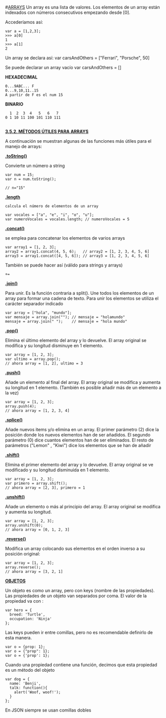#<a href="https://github.com/juanmaguitar/javascript-notes/tree/master/markdown-en/05-arrays-objects">ARRAYS</a>
Un array es una lista de valores. Los elementos de un array están indexados con números consecutivos empezando desde [0].

Accederíamos así:
```
var a = [1,2,3];
>>> a[0]
1
>>> a[1]
2
```

Un array se declara así:
var carsAndOthers = ["Ferrari", "Porsche", 50]

Se puede declarar un array vacío
var carsAndOthers = []



**HEXADECIMAL**
```
0...9ABC... F
0...9,10,11..15
A partir de F es el num 15
```



**BINARIO**
```
  1  2  3  4   5   6   7
0 1 10 11 100 101 110 111
```




##

**<a href="https://www.w3schools.com/js/js_array_methods.asp">3.5.2. MÉTODOS ÚTILES PARA ARRAYS</a>**


A continuación se muestran algunas de las funciones más útiles para el manejo de arrays:
<br>


**<a href="https://www.w3schools.com/jsref/jsref_tostring_number.asp">.toString()</a>**

Convierte un número a string
```
var num = 15;
var n = num.toString();

// n="15" 
```




**<a href="https://www.w3schools.com/jsref/jsref_length_array.asp">.length</a>**
 
```
calcula el número de elementos de un array

var vocales = ["a", "e", "i", "o", "u"];
var numeroVocales = vocales.length; // numeroVocales = 5
```


**<a href="https://www.w3schools.com/jsref/jsref_concat_array.asp">.concat()</a>**

se emplea para concatenar los elementos de varios arrays
```
var array1 = [1, 2, 3];
array2 = array1.concat(4, 5, 6);   // array2 = [1, 2, 3, 4, 5, 6]
array3 = array1.concat([4, 5, 6]); // array3 = [1, 2, 3, 4, 5, 6]
```

También se puede hacer así (válido para strings y arrays)
```
+=
```

**<a href="https://www.w3schools.com/jsref/jsref_join.asp">.join()</a>**

Para unir. Es la función contraria a split(). Une todos los elementos de un array para formar una cadena de texto. Para unir los elementos se utiliza el carácter separador indicado
```
var array = ["hola", "mundo"];
var mensaje = array.join(""); // mensaje = "holamundo"
mensaje = array.join(" ");    // mensaje = "hola mundo"
```


**<a href="https://www.w3schools.com/jsref/jsref_pop.asp">.pop()</a>**

Elimina el último elemento del array y lo devuelve. El array original se modifica y su longitud disminuye en 1 elemento.
```
var array = [1, 2, 3];
var ultimo = array.pop();
// ahora array = [1, 2], ultimo = 3
```


**<a href="https://www.w3schools.com/jsref/jsref_push.asp">.push()</a>**

Añade un elemento al final del array. El array original se modifica y aumenta su longitud en 1 elemento. (También es posible añadir más de un elemento a la vez)
```
var array = [1, 2, 3];
array.push(4);
// ahora array = [1, 2, 3, 4]
```

**<a href="https://www.w3schools.com/jsref/jsref_splice.asp">.splice()</a>**

Añade nuevos items y/o elimina en un array. El primer parámetro (2) dice la posición donde los nuevos elementos han de ser añadidos. El segundo parámetro (0) dice cuantos elementos han de ser eliminados. El resto de parámetros ("Lemon" , "Kiwi") dice los elementos que se han de añadir




**<a href="https://www.w3schools.com/jsref/jsref_shift.asp">.shift()</a>**

Elimina el primer elemento del array y lo devuelve. El array original se ve modificado y su longitud disminuida en 1 elemento.
```
var array = [1, 2, 3];
var primero = array.shift();
// ahora array = [2, 3], primero = 1
```

**<a href="https://www.w3schools.com/jsref/jsref_unshift.asp">.unshift()</a>**

Añade un elemento o más al principio del array. El array original se modifica y aumenta su longitud. 
```
var array = [1, 2, 3];
array.unshift(0);
// ahora array = [0, 1, 2, 3]
```

**<a href="https://www.w3schools.com/jsref/jsref_reverse.asp">.reverse()</a>**

Modifica un array colocando sus elementos en el orden inverso a su posición original:
```
var array = [1, 2, 3];
array.reverse();
// ahora array = [3, 2, 1]
```


**<a href="https://www.w3schools.com/js/js_objects.asp">OBJETOS</a>**

Un objeto es como un array, pero con keys (nombre de las propiedades).
Las propiedades de un objeto van separados por coma. El valor de la propiedad va con :
```
var hero = {
  breed: 'Turtle',
  occupation: 'Ninja'
};
```


Las keys pueden ir entre comillas, pero no es recomendable definirlo de esta manera.
```
var o = {prop: 1};
var o = {"prop": 1};
var o = {'prop': 1};
```

Cuando una propiedad contiene una función, decimos que esta propiedad es un método del objeto
```
var dog = {
  name: 'Benji',
  talk: function(){
    alert('Woof, woof!');
  } 
};
```


En JSON siempre se usan comillas dobles




